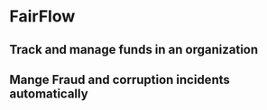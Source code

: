 # FairFlow

## Track and manage funds in an organization
## Mange Fraud and corruption incidents automatically 
